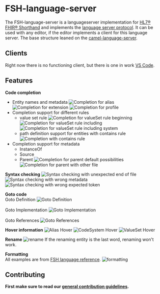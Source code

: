# FSH-language-server

The FSH-language-server is a languageserver implementation for 
[HL7® FHIR® Shorthand](http://hl7.org/fhir/uv/shorthand/STU1/) 
and implements the [language server protocol](https://microsoft.github.io/language-server-protocol/).
It can be used with any editor, if the editor implements a client for this language server. The base structure leaned on the [camel-language-server](https://github.com/camel-tooling/camel-language-server/tree/master).

## Clients
Right now there is no functioning client, but there is one in work [VS Code](https://github.com/FHOOEAIST/Itamae).

## Features

**Code completion**
* Entity names and metadata
![Completion for alias](./images/aliasCompletion.png "Completion for alias")
![Completion for extension](./images/extensionCompletion.png "Completion for extension")
![Completion for profile](./images/profileCompletion.png "Completion for profile")
* Completion support for different rules
    * value set rule
      ![Completion for valueSet rule beginning](./images/vsRuleCompletion1.png "Completion for valueSet rule beginning")
      ![Completion for valueSet rule including](./images/vsRuleCompletion2.png "Completion for valueSet rule including")
      ![Completion for valueSet rule including system](./images/vsRuleCompletion3.png "Completion for valueSet rule including system")
    * path definition support for entities with contains rule
      ![Completion with contains rule](./images/sdRuleCompletionWithContainsRule.png "Completion with contains rule")
* Completion support for metadata
    * InstanceOf
    * Source
    * Parent
      ![Completion for parent default possibilities](./images/parentCompletion.png "Completion for parent default possibilities")
      ![Completion for parent with other file](./images/parentCompletionWithOtherFile.png "Completion for parent with other file")


**Syntax checking**
![Syntax checking with unexpected end of file](./images/syntaxCheckingEOF.png "Syntax checking with unexpected end of file")
![Syntax checking with wrong metadata](./images/syntaxCheckingWrongMetadata.png "Syntax checking with wrong metadata")
![Syntax checking with wrong expected token](./images/syntaxCheckingWrongToken.png "Syntax checking with wrong expected token")


**Goto code** \
Goto Definition
![Goto Definition](./images/goToDefinition.gif "Goto Definition") \
\
Goto Implementation
![Goto Implementation](./images/goToImplementation.gif "Goto Implementation")\
\
Goto References
![Goto References](./images/goToReferences.gif "Goto References")

**Hover information**
![Alias Hover](./images/aliasHover.png "Alias Hover")
![CodeSystem Hover](./images/codeSystemHover.png "CodeSystem Hover")
![ValueSet Hover](./images/valueSetHover.png "ValueSet Hover")

**Rename** 
![rename](./images/rename.gif "rename")
If the renaming entity is the last word, renaming won't work.

**Formatting** \
All examples are from [FSH language reference](https://build.fhir.org/ig/HL7/fhir-shorthand/reference.html).
![formatting](./images/formatting.gif "formatting")

## Contributing

**First make sure to read our [general contribution guidelines](https://fhooeaist.github.io/CONTRIBUTING.html).**
